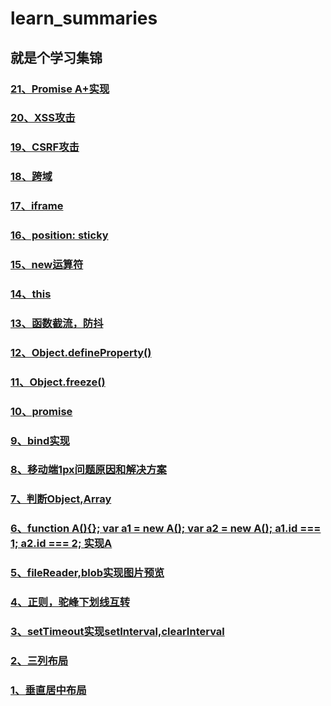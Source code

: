# learn_summaries

## 就是个学习集锦

### [21、Promise A+实现](https://github.com/zhangyanan0525/learn_summaries/issues/21)
### [20、XSS攻击](https://github.com/zhangyanan0525/learn_summaries/issues/20)
### [19、CSRF攻击](https://github.com/zhangyanan0525/learn_summaries/issues/19)
### [18、跨域](https://github.com/zhangyanan0525/learn_summaries/issues/18)
### [17、iframe](https://github.com/zhangyanan0525/learn_summaries/issues/17)
### [16、position: sticky](https://github.com/zhangyanan0525/learn_summaries/issues/16)
### [15、new运算符](https://github.com/zhangyanan0525/learn_summaries/issues/15)
### [14、this](https://github.com/zhangyanan0525/learn_summaries/issues/14)
### [13、函数截流，防抖](https://github.com/zhangyanan0525/learn_summaries/issues/13)
### [12、Object.defineProperty()](https://github.com/zhangyanan0525/learn_summaries/issues/12)
### [11、Object.freeze()](https://github.com/zhangyanan0525/learn_summaries/issues/11)
### [10、promise](https://github.com/zhangyanan0525/learn_summaries/issues/10)
### [9、bind实现](https://github.com/zhangyanan0525/learn_summaries/issues/9)
### [8、移动端1px问题原因和解决方案](https://github.com/zhangyanan0525/learn_summaries/issues/8)
### [7、判断Object,Array](https://github.com/zhangyanan0525/learn_summaries/issues/7)
### [6、function A(){}; var a1 = new A(); var a2 = new A(); a1.id === 1; a2.id === 2; 实现A](https://github.com/zhangyanan0525/learn_summaries/issues/6)
### [5、fileReader,blob实现图片预览](https://github.com/zhangyanan0525/learn_summaries/issues/5)
### [4、正则，驼峰下划线互转](https://github.com/zhangyanan0525/learn_summaries/issues/4)
### [3、setTimeout实现setInterval,clearInterval](https://github.com/zhangyanan0525/learn_summaries/issues/3)
### [2、三列布局](https://github.com/zhangyanan0525/learn_summaries/issues/2)
### [1、垂直居中布局](https://github.com/zhangyanan0525/learn_summaries/issues/1)
